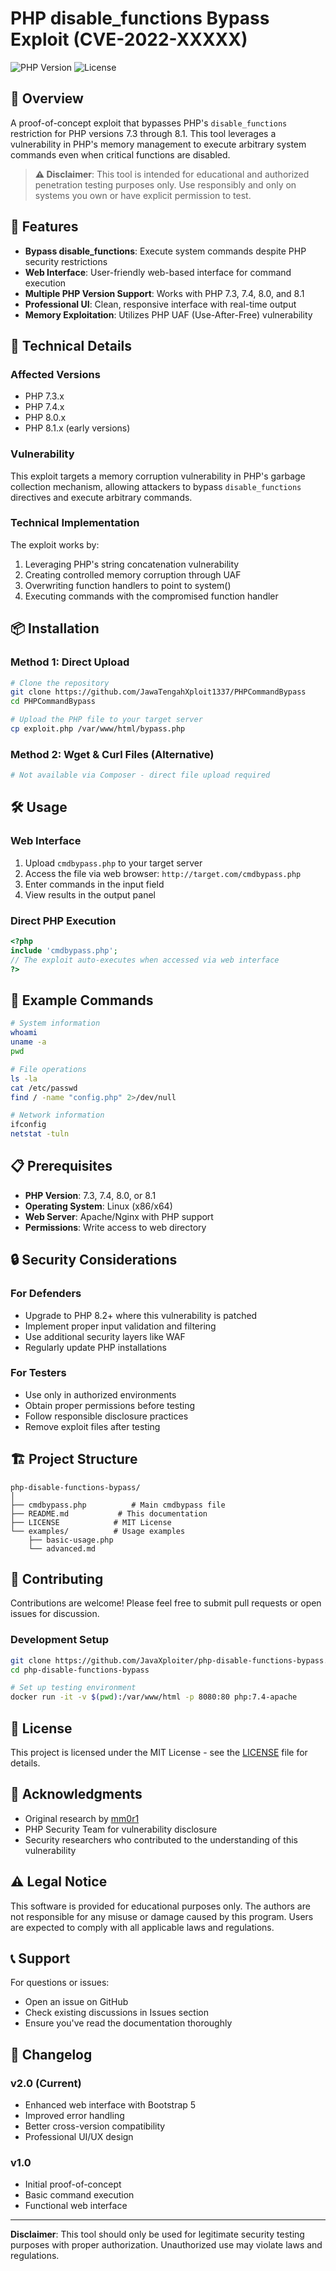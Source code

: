 
# PHP disable_functions Bypass Exploit (CVE-2022-XXXXX)

![PHP Version](https://img.shields.io/badge/PHP-7.3%20%E2%80%93%208.1-777BB4?style=for-the-badge&logo=php)
![License](https://img.shields.io/badge/License-MIT-green?style=for-the-badge)

## 📖 Overview

A proof-of-concept exploit that bypasses PHP's `disable_functions` restriction for PHP versions 7.3 through 8.1. This tool leverages a vulnerability in PHP's memory management to execute arbitrary system commands even when critical functions are disabled.

> **⚠️ Disclaimer**: This tool is intended for educational and authorized penetration testing purposes only. Use responsibly and only on systems you own or have explicit permission to test.

## 🚀 Features

- **Bypass disable_functions**: Execute system commands despite PHP security restrictions
- **Web Interface**: User-friendly web-based interface for command execution
- **Multiple PHP Version Support**: Works with PHP 7.3, 7.4, 8.0, and 8.1
- **Professional UI**: Clean, responsive interface with real-time output
- **Memory Exploitation**: Utilizes PHP UAF (Use-After-Free) vulnerability

## 🔧 Technical Details

### Affected Versions
- PHP 7.3.x
- PHP 7.4.x  
- PHP 8.0.x
- PHP 8.1.x (early versions)

### Vulnerability
This exploit targets a memory corruption vulnerability in PHP's garbage collection mechanism, allowing attackers to bypass `disable_functions` directives and execute arbitrary commands.

### Technical Implementation
The exploit works by:
1. Leveraging PHP's string concatenation vulnerability
2. Creating controlled memory corruption through UAF
3. Overwriting function handlers to point to system()
4. Executing commands with the compromised function handler

## 📦 Installation

### Method 1: Direct Upload
```bash
# Clone the repository
git clone https://github.com/JawaTengahXploit1337/PHPCommandBypass
cd PHPCommandBypass

# Upload the PHP file to your target server
cp exploit.php /var/www/html/bypass.php
```

### Method 2: Wget & Curl Files (Alternative)
```bash
# Not available via Composer - direct file upload required
```

## 🛠 Usage

### Web Interface
1. Upload `cmdbypass.php` to your target server
2. Access the file via web browser: `http://target.com/cmdbypass.php`
3. Enter commands in the input field
4. View results in the output panel

### Direct PHP Execution
```php
<?php
include 'cmdbypass.php';
// The exploit auto-executes when accessed via web interface
?>
```

## 🎯 Example Commands

```bash
# System information
whoami
uname -a
pwd

# File operations
ls -la
cat /etc/passwd
find / -name "config.php" 2>/dev/null

# Network information
ifconfig
netstat -tuln
```

## 📋 Prerequisites

- **PHP Version**: 7.3, 7.4, 8.0, or 8.1
- **Operating System**: Linux (x86/x64)
- **Web Server**: Apache/Nginx with PHP support
- **Permissions**: Write access to web directory

## 🔒 Security Considerations

### For Defenders
- Upgrade to PHP 8.2+ where this vulnerability is patched
- Implement proper input validation and filtering
- Use additional security layers like WAF
- Regularly update PHP installations

### For Testers
- Use only in authorized environments
- Obtain proper permissions before testing
- Follow responsible disclosure practices
- Remove exploit files after testing

## 🏗 Project Structure

```
php-disable-functions-bypass/
│
├── cmdbypass.php          # Main cmdbypass file
├── README.md           # This documentation
├── LICENSE            # MIT License
└── examples/          # Usage examples
    ├── basic-usage.php
    └── advanced.md
```

## 🤝 Contributing

Contributions are welcome! Please feel free to submit pull requests or open issues for discussion.

### Development Setup
```bash
git clone https://github.com/JavaXploiter/php-disable-functions-bypass.git
cd php-disable-functions-bypass

# Set up testing environment
docker run -it -v $(pwd):/var/www/html -p 8080:80 php:7.4-apache
```

## 📜 License

This project is licensed under the MIT License - see the [LICENSE](LICENSE) file for details.

## 🙏 Acknowledgments

- Original research by [mm0r1](https://github.com/mm0r1)
- PHP Security Team for vulnerability disclosure
- Security researchers who contributed to the understanding of this vulnerability

## ⚠️ Legal Notice

This software is provided for educational purposes only. The authors are not responsible for any misuse or damage caused by this program. Users are expected to comply with all applicable laws and regulations.

## 📞 Support

For questions or issues:
- Open an issue on GitHub
- Check existing discussions in Issues section
- Ensure you've read the documentation thoroughly

## 🔄 Changelog

### v2.0 (Current)
- Enhanced web interface with Bootstrap 5
- Improved error handling
- Better cross-version compatibility
- Professional UI/UX design

### v1.0
- Initial proof-of-concept
- Basic command execution
- Functional web interface

---

**Disclaimer**: This tool should only be used for legitimate security testing purposes with proper authorization. Unauthorized use may violate laws and regulations.
